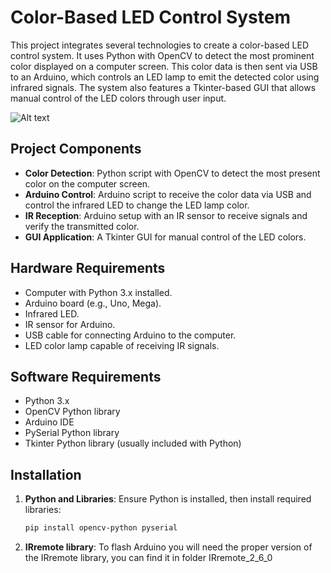 # Color-Based LED Control System

This project integrates several technologies to create a color-based LED control system. It uses Python with OpenCV to detect the most prominent color displayed on a computer screen. This color data is then sent via USB to an Arduino, which controls an LED lamp to emit the detected color using infrared signals. The system also features a Tkinter-based GUI that allows manual control of the LED colors through user input.

![Alt text](AnimeColor/Universe7LastStand.png)

## Project Components

- **Color Detection**: Python script with OpenCV to detect the most present color on the computer screen.
- **Arduino Control**: Arduino script to receive the color data via USB and control the infrared LED to change the LED lamp color.
- **IR Reception**: Arduino setup with an IR sensor to receive signals and verify the transmitted color.
- **GUI Application**: A Tkinter GUI for manual control of the LED colors.

## Hardware Requirements

- Computer with Python 3.x installed.
- Arduino board (e.g., Uno, Mega).
- Infrared LED.
- IR sensor for Arduino.
- USB cable for connecting Arduino to the computer.
- LED color lamp capable of receiving IR signals.

## Software Requirements

- Python 3.x
- OpenCV Python library
- Arduino IDE
- PySerial Python library
- Tkinter Python library (usually included with Python)

## Installation

1. **Python and Libraries**: Ensure Python is installed, then install required libraries:
   ```bash
   pip install opencv-python pyserial

2. **IRremote library**: To flash Arduino you will need the proper version of the IRremote library, you can find it in folder IRremote_2_6_0
